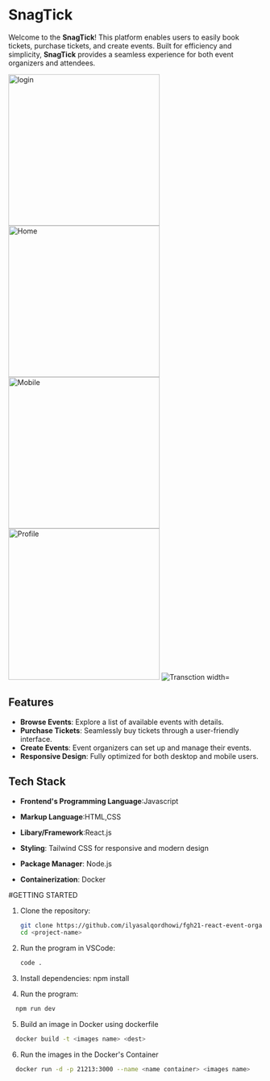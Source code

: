 # SnagTick

Welcome to the **SnagTick**! This platform enables users to easily book tickets, purchase tickets, and create events. Built for efficiency and simplicity, **SnagTick** provides a seamless experience for both event organizers and attendees.

  <img src="/src/assets/imgPortofio/SnagTick-login.png" alt="login" width="300">
   <img src="/src/assets/imgPortofio/SnagTick-Home.png" alt="Home" width="300">
    <img src="/src/assets/imgPortofio/SnagTick-Mobile.png" alt="Mobile" width="300">
     <img src="/src/assets/imgPortofio/SnagTick-Profile.png" alt="Profile" width="300">
      <img src="/src/assets/imgPortofio/SnagTick-Transction.png" alt="Transction width="300">

## Features

- **Browse Events**: Explore a list of available events with details.
- **Purchase Tickets**: Seamlessly buy tickets through a user-friendly interface.
- **Create Events**: Event organizers can set up and manage their events.
- **Responsive Design**: Fully optimized for both desktop and mobile users.

## Tech Stack

- **Frontend's Programming Language**:Javascript

- **Markup Language**:HTML,CSS
- **Libary/Framework**:React.js
- **Styling**: Tailwind CSS for responsive and modern design
- **Package Manager**: Node.js
- **Containerization**: Docker

#GETTING STARTED

1. Clone the repository:

   ```bash
   git clone https://github.com/ilyasalqordhowi/fgh21-react-event-organizer.git
   cd <project-name>
   ```

2. Run the program in VSCode:
   ```sh
   code .
   ```
3. Install dependencies:
   npm install

4. Run the program:

```sh
  npm run dev
```

5. Build an image in Docker using dockerfile

```sh
  docker build -t <images name> <dest>
```

6. Run the images in the Docker's Container

```sh
  docker run -d -p 21213:3000 --name <name container> <images name>
```
